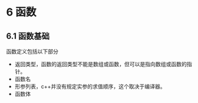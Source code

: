 # 6 函数

## 6.1 函数基础

函数定义包括以下部分

- 返回类型，函数的返回类型不能是数组或函数，但可以是指向数组或函数的指针。
- 函数名
- 形参列表，c++并没有规定实参的求值顺序，这个取决于编译器。
- 函数体

